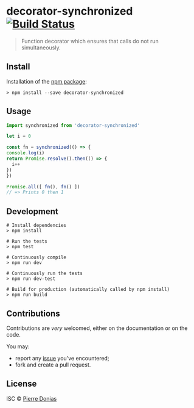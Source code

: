 # decorator-synchronized [![Build Status](https://travis-ci.org/JsCommunity/decorator-synchronized.png?branch=master)](https://travis-ci.org/JsCommunity/decorator-synchronized)

> Function decorator which ensures that calls do not run simultaneously.

## Install

Installation of the [npm package](https://npmjs.org/package/decorator-synchronized):

```
> npm install --save decorator-synchronized
```

## Usage

```js
import synchronized from 'decorator-synchronized'

let i = 0

const fn = synchronized(() => {
console.log(i)
return Promise.resolve().then(() => {
  i++
})
})

Promise.all([ fn(), fn() ])
// => Prints 0 then 1
```

## Development

```
# Install dependencies
> npm install

# Run the tests
> npm test

# Continuously compile
> npm run dev

# Continuously run the tests
> npm run dev-test

# Build for production (automatically called by npm install)
> npm run build
```

## Contributions

Contributions are *very* welcomed, either on the documentation or on
the code.

You may:

- report any [issue](https://github.com/JsCommunity/decorator-synchronized/issues)
  you've encountered;
- fork and create a pull request.

## License

ISC © [Pierre Donias](https://github.com/pdonias)

